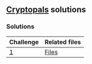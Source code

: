 ## [Cryptopals](http://cryptopals.com/) solutions

### Solutions

| Challenge | Related files |
| --- | --- |
| [1](http://cryptopals.com/sets/1/challenges/1) | [Files](./set1/challenge1) |
